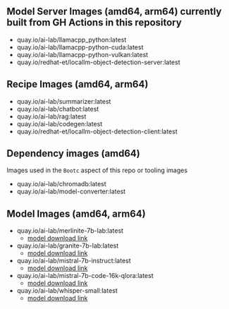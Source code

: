 ## Model Server Images (amd64, arm64) currently built from GH Actions in this repository

- quay.io/ai-lab/llamacpp_python:latest
- quay.io/ai-lab/llamacpp-python-cuda:latest
- quay.io/ai-lab/llamacpp-python-vulkan:latest
- quay.io/redhat-et/locallm-object-detection-server:latest

## Recipe Images (amd64, arm64)
- quay.io/ai-lab/summarizer:latest
- quay.io/ai-lab/chatbot:latest
- quay.io/ai-lab/rag:latest
- quay.io/ai-lab/codegen:latest
- quay.io/redhat-et/locallm-object-detection-client:latest

## Dependency images (amd64)

Images used in the `Bootc` aspect of this repo or tooling images

- quay.io/ai-lab/chromadb:latest
- quay.io/ai-lab/model-converter:latest

## Model Images (amd64, arm64)

- quay.io/ai-lab/merlinite-7b-lab:latest
    - [model download link](https://huggingface.co/instructlab/merlinite-7b-lab-GGUF/resolve/main/merlinite-7b-lab-Q4_K_M.gguf)
- quay.io/ai-lab/granite-7b-lab:latest
    - [model download link](https://huggingface.co/instructlab/granite-7b-lab-GGUF/resolve/main/granite-7b-lab-Q4_K_M.gguf)
- quay.io/ai-lab/mistral-7b-instruct:latest
    - [model download link](https://huggingface.co/TheBloke/Mistral-7B-Instruct-v0.2-GGUF/resolve/main/mistral-7b-instruct-v0.2.Q4_K_M.gguf)
- quay.io/ai-lab/mistral-7b-code-16k-qlora:latest
    - [model download link](https://huggingface.co/TheBloke/Mistral-7B-Code-16K-qlora-GGUF/resolve/main/mistral-7b-code-16k-qlora.Q4_K_M.gguf)
- quay.io/ai-lab/whisper-small:latest
    - [model download link](https://huggingface.co/ggerganov/whisper.cpp/resolve/main/ggml-small.bin)

